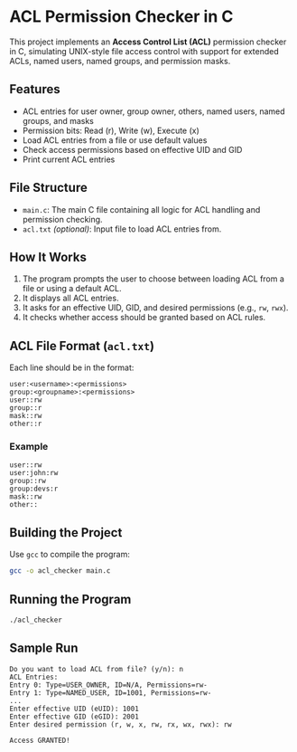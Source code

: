 # ACL Permission Checker in C

This project implements an **Access Control List (ACL)** permission checker in C, simulating UNIX-style file access control with support for extended ACLs, named users, named groups, and permission masks.

## Features

- ACL entries for user owner, group owner, others, named users, named groups, and masks
- Permission bits: Read (r), Write (w), Execute (x)
- Load ACL entries from a file or use default values
- Check access permissions based on effective UID and GID
- Print current ACL entries

## File Structure

- `main.c`: The main C file containing all logic for ACL handling and permission checking.
- `acl.txt` *(optional)*: Input file to load ACL entries from.

## How It Works

1. The program prompts the user to choose between loading ACL from a file or using a default ACL.
2. It displays all ACL entries.
3. It asks for an effective UID, GID, and desired permissions (e.g., `rw`, `rwx`).
4. It checks whether access should be granted based on ACL rules.

## ACL File Format (`acl.txt`)

Each line should be in the format:

```
user:<username>:<permissions>
group:<groupname>:<permissions>
user::rw
group::r
mask::rw
other::r
```

### Example

```
user::rw
user:john:rw
group::rw
group:devs:r
mask::rw
other::
```

## Building the Project

Use `gcc` to compile the program:

```sh
gcc -o acl_checker main.c
```

## Running the Program

```sh
./acl_checker
```

## Sample Run

```
Do you want to load ACL from file? (y/n): n
ACL Entries:
Entry 0: Type=USER_OWNER, ID=N/A, Permissions=rw-
Entry 1: Type=NAMED_USER, ID=1001, Permissions=rw-
...
Enter effective UID (eUID): 1001
Enter effective GID (eGID): 2001
Enter desired permission (r, w, x, rw, rx, wx, rwx): rw

Access GRANTED!
```

##

